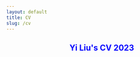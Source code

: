 ```yaml
---
layout: default
title: CV
slug: /cv
---
```


<!DOCTYPE html>
<html>
<head>
	<title>PDF in HTML</title>
</head>
<body>
<center>
	<h2 style="color: blue">Yi Liu's CV 2023</h2>
	<object data= "https://yiliu1998.github.io/cvpdf/CV_Yi_Liu.pdff"
				width="800"
				height="600">
	</object>
</center>
</body>
</html>
